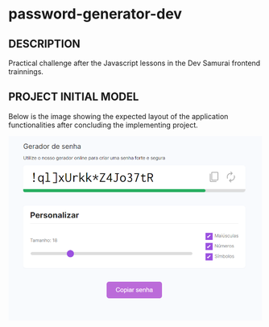 # password-generator-dev

## DESCRIPTION
Practical challenge after the Javascript lessons in the Dev Samurai frontend trainnings.

## PROJECT INITIAL MODEL

Below is the image showing the expected layout of the application functionalities after concluding the implementing project.

![project initial layout](initial-layout.png)